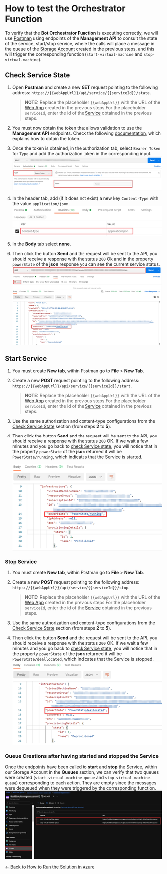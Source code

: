 # How to test the Orchestrator Function

To verify that the **Bot Orchestrator Function** is executing correctly, we will use [Postman](https://identity.getpostman.com/signup?continue=https%3A%2F%2Fgo.postman.co%2Fbuild) using endpoints of the **Management API** to consult the state of the service, start/stop service, where the calls will place a message in the queue of the [Storage Account](storage-account.md) created in the previous steps, and this will trigger the corresponding function (`start-virtual-machine` and `stop-virtual-machine`).

## Check Service State

1. Open **Postman** and create a new **GET** request pointing to the following address: `https://{{webAppUrl}}/api/service/{{serviceId}}/state`.
    > **NOTE:** Replace the placeholder `{{webAppUrl}}` with the URL of the [Web App](web_app_and_app_service_plan.md) created in the previous steps.For the placeholder `serviceId`, enter the id of the [Service](add_service.md) obtained in the previous steps.
2. You must now obtain the token that allows validation to use the **Management API** endpoints. Check the following [documentation](authorization-token.md), which explains how to obtain the token.
3. Once the token is obtained, in the authorization tab, select `Bearer Token` for `Type` and add the authorization token in the corresponding input.
    ![Auht Header](images/test_web_app_postman_add_service_auth_header.png)

4. In the header tab, add (if it does not exist) a new key `Content-Type` with the value `application/json`.
    ![Postman Header](../how-to-run-the-solution-locally/images/postman_header.png)

5. In the **Body** tab select **none**.

6. Then click the button **Send** and the request will be sent to the API, you should receive a response with the status `200` Ok and in the property `powerState` of the **json** response you can see the current service status.
    ![Test with Postman](images/test_function_app_postman_send_state.png)

## Start Service

1. You must create **New tab**, within Postman go to **File** > **New Tab**.

2. Create a new **POST** request pointing to the following address: `https://{{webAppUrl}}/api/service/{{serviceId}}/start`.
    > **NOTE:** Replace the placeholder `{{webAppUrl}}` with the URL of the [Web App](web_app_and_app_service_plan.md) created in the previous steps.For the placeholder `serviceId`, enter the id of the [Service](add_service.md) obtained in the previous steps.

3. Use the same authorization and content-type configurations from the [Check Service State](#check-service-state) section (from steps **2** to **5**).

4. Then click the button **Send** and the request will be sent to the API, you should receive a response with the status `200` OK. If we wait a few minutes and you go back to [check Service state](#check-service-state), you will notice that in the property `powerState` of the **json** returned it will be `PowerState/running`, which indicates that the Service is started.

    ![Test with Postman](images/test_function_app_postman_send_start.png)

### Stop Service

1. You must create **New tab**, within Postman go to **File** > **New Tab**.

2. Create a new **POST** request pointing to the following address: `https://{{webAppUrl}}/api/service/{{serviceId}}/stop`.
    > **NOTE:** Replace the placeholder `{{webAppUrl}}` with the URL of the [Web App](web_app_and_app_service_plan.md) created in the previous steps.For the placeholder `serviceId`, enter the id of the [Service](add_service.md) obtained in the previous steps.

3. Use the same authorization and content-type configurations from the [Check Service State](#check-service-state) section (from steps **2** to **5**).

4. Then click the button **Send** and the request will be sent to the API, you should receive a response with the status `200` OK. If we wait a few minutes and you go back to [check Service state](#check-service-state), you will notice that in the property `powerState` of the **json** returned it will be `PowerState/deallocated`, which indicates that the Service is stopped.
    ![Test with Postman](images/test_function_app_postman_send_stop.png)

### Queue Creations after having started and stopped the Service

Once the endpoints have been called to **start** and **stop** the Service, within our Storage Account in the **Queues** section, we can verify that two queues were created (`start-virtual-machine-queue` and `stop-virtual-machine-queue`) corresponding to each action. They are empty since the messages were dequeued when they were triggered by the corresponding function.
![Queues](images/test_function_app_queues.png)

[← Back to How to Run the Solution in Azure](README.md#how-to-run-the-solution-in-azure)

